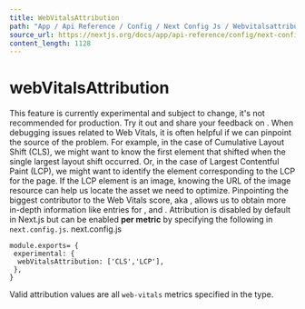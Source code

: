 ```yaml
---
title: WebVitalsAttribution
path: "App / Api Reference / Config / Next Config Js / Webvitalsattribution"
source_url: https://nextjs.org/docs/app/api-reference/config/next-config-js/webVitalsAttribution
content_length: 1128
---
```


# webVitalsAttribution
This feature is currently experimental and subject to change, it's not recommended for production. Try it out and share your feedback on .
When debugging issues related to Web Vitals, it is often helpful if we can pinpoint the source of the problem. For example, in the case of Cumulative Layout Shift (CLS), we might want to know the first element that shifted when the single largest layout shift occurred. Or, in the case of Largest Contentful Paint (LCP), we might want to identify the element corresponding to the LCP for the page. If the LCP element is an image, knowing the URL of the image resource can help us locate the asset we need to optimize.
Pinpointing the biggest contributor to the Web Vitals score, aka , allows us to obtain more in-depth information like entries for , and .
Attribution is disabled by default in Next.js but can be enabled **per metric** by specifying the following in `next.config.js`.
next.config.js
```
module.exports= {
 experimental: {
  webVitalsAttribution: ['CLS','LCP'],
 },
}
```

Valid attribution values are all `web-vitals` metrics specified in the type.
